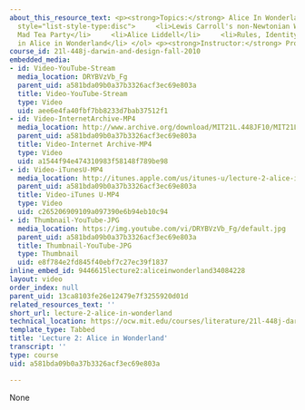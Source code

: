 ```yaml
---
about_this_resource_text: <p><strong>Topics:</strong> Alice In Wonderland</p> <ol
  style="list-style-type:disc">     <li>Lewis Carroll's non-Newtonian World of Nonsense</li>     <li>A
  Mad Tea Party</li>     <li>Alice Liddell</li>     <li>Rules, Identity, Metamorphosis
  in Alice in Wonderland</li> </ol> <p><strong>Instructor:</strong> Prof. James Paradis</p>
course_id: 21l-448j-darwin-and-design-fall-2010
embedded_media:
- id: Video-YouTube-Stream
  media_location: DRYBVzVb_Fg
  parent_uid: a581bda09b0a37b3326acf3ec69e803a
  title: Video-YouTube-Stream
  type: Video
  uid: aee6e4fa40fbf7bb8233d7bab37512f1
- id: Video-InternetArchive-MP4
  media_location: http://www.archive.org/download/MIT21L.448JF10/MIT21L_448JF10_lec02_300k.mp4
  parent_uid: a581bda09b0a37b3326acf3ec69e803a
  title: Video-Internet Archive-MP4
  type: Video
  uid: a1544f94e474310983f58148f789be98
- id: Video-iTunesU-MP4
  media_location: http://itunes.apple.com/us/itunes-u/lecture-2-alice-in-wonderland/id524410263?i=114468611
  parent_uid: a581bda09b0a37b3326acf3ec69e803a
  title: Video-iTunes U-MP4
  type: Video
  uid: c265206909109a097390e6b94eb10c94
- id: Thumbnail-YouTube-JPG
  media_location: https://img.youtube.com/vi/DRYBVzVb_Fg/default.jpg
  parent_uid: a581bda09b0a37b3326acf3ec69e803a
  title: Thumbnail-YouTube-JPG
  type: Thumbnail
  uid: e8f784e2fd845f40ebf7c27ec39f1837
inline_embed_id: 9446615lecture2:aliceinwonderland34084228
layout: video
order_index: null
parent_uid: 13ca8103fe26e12479e7f3255920d01d
related_resources_text: ''
short_url: lecture-2-alice-in-wonderland
technical_location: https://ocw.mit.edu/courses/literature/21l-448j-darwin-and-design-fall-2010/video-lectures/lecture-2-alice-in-wonderland
template_type: Tabbed
title: 'Lecture 2: Alice in Wonderland'
transcript: ''
type: course
uid: a581bda09b0a37b3326acf3ec69e803a

---
```

None